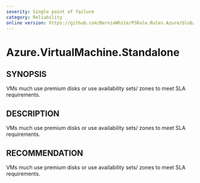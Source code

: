 ```yaml
---
severity: Single point of failure
category: Reliability
online version: https://github.com/BernieWhite/PSRule.Rules.Azure/blob/master/docs/rules/en-US/Azure.VirtualMachine.Standalone.md
---
```


# Azure.VirtualMachine.Standalone

## SYNOPSIS

VMs much use premium disks or use availability sets/ zones to meet SLA requirements.

## DESCRIPTION

VMs much use premium disks or use availability sets/ zones to meet SLA requirements.

## RECOMMENDATION

VMs much use premium disks or use availability sets/ zones to meet SLA requirements.
